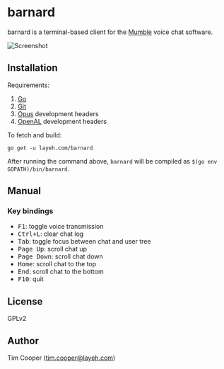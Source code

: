 # barnard

barnard is a terminal-based client for the [Mumble](https://mumble.info) voice
chat software.

![Screenshot](https://i.imgur.com/B8ldT5k.png)

## Installation

Requirements:

1. [Go](https://golang.org/)
2. [Git](https://git-scm.com/)
3. [Opus](https://opus-codec.org/) development headers
4. [OpenAL](http://kcat.strangesoft.net/openal.html) development headers

To fetch and build:

    go get -u layeh.com/barnard

After running the command above, `barnard` will be compiled as `$(go env GOPATH)/bin/barnard`.

## Manual

### Key bindings

- <kbd>F1</kbd>: toggle voice transmission
- <kbd>Ctrl+L</kbd>: clear chat log
- <kbd>Tab</kbd>: toggle focus between chat and user tree
- <kbd>Page Up</kbd>: scroll chat up
- <kbd>Page Down</kbd>: scroll chat down
- <kbd>Home</kbd>: scroll chat to the top
- <kbd>End</kbd>: scroll chat to the bottom
- <kbd>F10</kbd>: quit

## License

GPLv2

## Author

Tim Cooper (<tim.cooper@layeh.com>)
